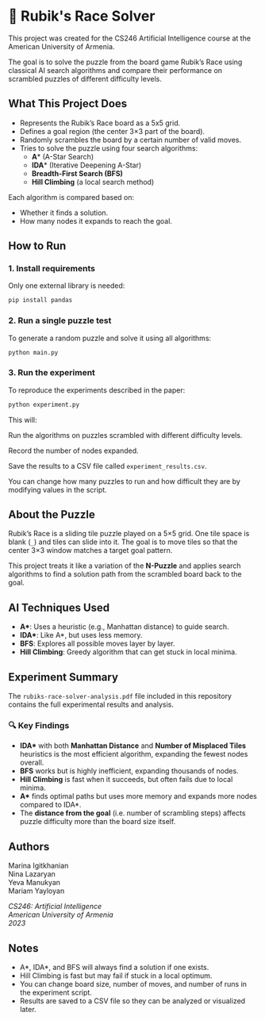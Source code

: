 # 🧩 Rubik's Race Solver

This project was created for the CS246 Artificial Intelligence course at the American University of Armenia.

The goal is to solve the puzzle from the board game Rubik’s Race using classical AI search algorithms and compare their performance on scrambled puzzles of different difficulty levels.


## What This Project Does

- Represents the Rubik’s Race board as a 5x5 grid.
- Defines a goal region (the center 3×3 part of the board).
- Randomly scrambles the board by a certain number of valid moves.
- Tries to solve the puzzle using four search algorithms:
  - **A*** (A-Star Search)
  - **IDA*** (Iterative Deepening A-Star)
  - **Breadth-First Search (BFS)**
  - **Hill Climbing** (a local search method)

Each algorithm is compared based on:
- Whether it finds a solution.
- How many nodes it expands to reach the goal.

## How to Run

### 1. Install requirements

Only one external library is needed:

```bash
pip install pandas
```

### 2. Run a single puzzle test

To generate a random puzzle and solve it using all algorithms:

```bash
python main.py
```

### 3. Run the experiment

To reproduce the experiments described in the paper:

```bash
python experiment.py
```

This will:

Run the algorithms on puzzles scrambled with different difficulty levels.

Record the number of nodes expanded.

Save the results to a CSV file called `experiment_results.csv`.

You can change how many puzzles to run and how difficult they are by modifying values in the script.

## About the Puzzle

Rubik’s Race is a sliding tile puzzle played on a 5×5 grid. One tile space is blank (`_`) and tiles can slide into it. The goal is to move tiles so that the center 3×3 window matches a target goal pattern.

This project treats it like a variation of the **N-Puzzle** and applies search algorithms to find a solution path from the scrambled board back to the goal.


## AI Techniques Used

- **A\***: Uses a heuristic (e.g., Manhattan distance) to guide search.
- **IDA\***: Like A*, but uses less memory.
- **BFS**: Explores all possible moves layer by layer.
- **Hill Climbing**: Greedy algorithm that can get stuck in local minima.


## Experiment Summary

The `rubiks-race-solver-analysis.pdf` file included in this repository contains the full experimental results and analysis.

### 🔍 Key Findings

- **IDA\*** with both **Manhattan Distance** and **Number of Misplaced Tiles** heuristics is the most efficient algorithm, expanding the fewest nodes overall.
- **BFS** works but is highly inefficient, expanding thousands of nodes.
- **Hill Climbing** is fast when it succeeds, but often fails due to local minima.
- **A\*** finds optimal paths but uses more memory and expands more nodes compared to IDA\*.
- The **distance from the goal** (i.e. number of scrambling steps) affects puzzle difficulty more than the board size itself.


## Authors

Marina Igitkhanian  
Nina Lazaryan  
Yeva Manukyan  
Mariam Yayloyan  

*CS246: Artificial Intelligence*  
*American University of Armenia*  
*2023*


## Notes

- A*, IDA*, and BFS will always find a solution if one exists.
- Hill Climbing is fast but may fail if stuck in a local optimum.
- You can change board size, number of moves, and number of runs in the experiment script.
- Results are saved to a CSV file so they can be analyzed or visualized later.
